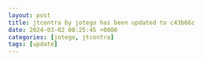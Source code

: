 ```yaml
---
layout: post
title: jtcontra by jotego has been updated to c43b66c
date: 2024-03-02 08:25:45 +0000
categories: [jotego, jtcontra]
tags: [update]
---
```



